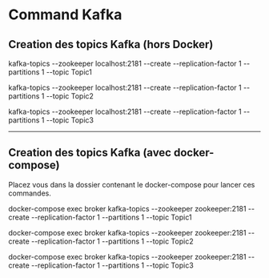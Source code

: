 # Command Kafka

## Creation des topics Kafka (hors Docker)

kafka-topics --zookeeper localhost:2181 --create --replication-factor 1 --partitions 1 --topic Topic1

kafka-topics --zookeeper localhost:2181 --create --replication-factor 1 --partitions 1 --topic Topic2

kafka-topics --zookeeper localhost:2181 --create --replication-factor 1 --partitions 1 --topic Topic3

---

## Creation des topics Kafka (avec docker-compose)

Placez vous dans la dossier contenant le docker-compose pour lancer ces commandes.

docker-compose exec broker kafka-topics --zookeeper zookeeper:2181 --create --replication-factor 1 --partitions 1 --topic Topic1

docker-compose exec broker kafka-topics --zookeeper zookeeper:2181 --create --replication-factor 1 --partitions 1 --topic Topic2

docker-compose exec broker kafka-topics --zookeeper zookeeper:2181 --create --replication-factor 1 --partitions 1 --topic Topic3
